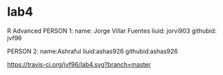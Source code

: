 # lab4
R Advanced
PERSON 1:
name: Jorge Villar Fuentes
liuid: jorvi903
githubid: jvf96

PERSON 2:
name:Ashraful
liuid:ashas926
githubid:ashas926

https://travis-ci.org/jvf96/lab4.svg?branch=master


